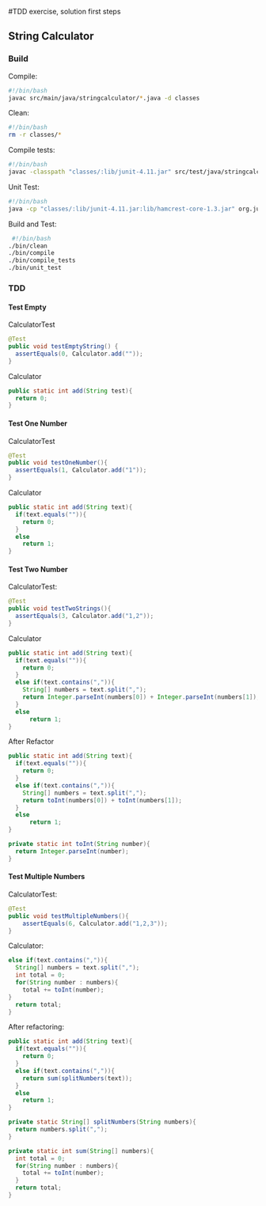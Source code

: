 #TDD exercise, solution first steps
## String Calculator

### Build
Compile:
```sh
#!/bin/bash    
javac src/main/java/stringcalculator/*.java -d classes
```    
Clean:
```sh     
#!/bin/bash
rm -r classes/*
```
Compile tests:
```sh
#!/bin/bash
javac -classpath "classes/:lib/junit-4.11.jar" src/test/java/stringcalculator/*.java -d classes
```
Unit Test:
```sh
#!/bin/bash
java -cp "classes/:lib/junit-4.11.jar:lib/hamcrest-core-1.3.jar" org.junit.runner.JUnitCore is.ru.stringcalculator.CalculatorTest
```

 Build and Test:
 ```sh
  #!/bin/bash
./bin/clean
./bin/compile
./bin/compile_tests
./bin/unit_test
```

### TDD

#### Test Empty
CalculatorTest
```java
@Test
public void testEmptyString() {
  assertEquals(0, Calculator.add(""));
}
```
Calculator    
```java
public static int add(String test){
  return 0;
}
```

#### Test One Number
CalculatorTest
```java
@Test
public void testOneNumber(){
  assertEquals(1, Calculator.add("1"));
}
```

Calculator
```java
public static int add(String text){
  if(text.equals("")){
    return 0;
  }
  else
  	return 1;
}
```        	
#### Test Two Number

CalculatorTest:
```java    
@Test
public void testTwoStrings(){
  assertEquals(3, Calculator.add("1,2"));
}
```
Calculator
```java
public static int add(String text){
  if(text.equals("")){
    return 0;
  }
  else if(text.contains(",")){
    String[] numbers = text.split(",");
    return Integer.parseInt(numbers[0]) + Integer.parseInt(numbers[1]);
  }
  else
	  return 1;
}
```
After Refactor
```java
public static int add(String text){
  if(text.equals("")){
    return 0;
  }
  else if(text.contains(",")){
    String[] numbers = text.split(",");
    return toInt(numbers[0]) + toInt(numbers[1]);
  }
  else
	  return 1;
}

private static int toInt(String number){
  return Integer.parseInt(number);
}

```

#### Test Multiple Numbers

CalculatorTest:
```java
@Test
public void testMultipleNumbers(){
	assertEquals(6, Calculator.add("1,2,3"));
}
```
Calculator:
```java
else if(text.contains(",")){
  String[] numbers = text.split(",");
  int total = 0;
  for(String number : numbers){
    total += toInt(number);
}
  return total;
}
```
After refactoring:
```java
public static int add(String text){
  if(text.equals("")){
    return 0;
  }
  else if(text.contains(",")){
    return sum(splitNumbers(text));
  }
  else
    return 1;
}

private static String[] splitNumbers(String numbers){
  return numbers.split(",");
}

private static int sum(String[] numbers){
  int total = 0;
  for(String number : numbers){
    total += toInt(number);
  }
  return total;
}
``` 
